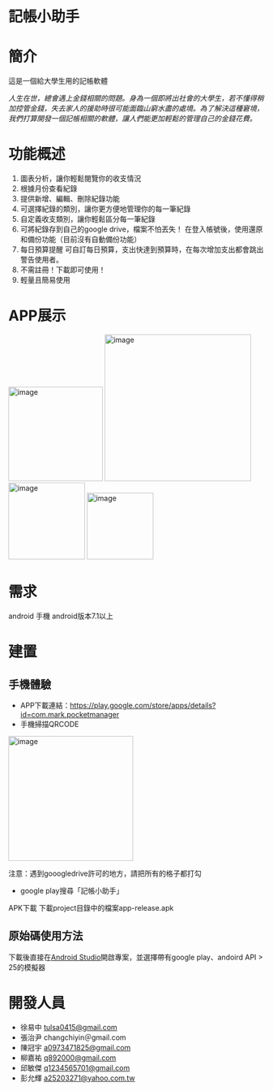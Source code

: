 # 記帳小助手
# 簡介
這是一個給大學生用的記帳軟體

*人生在世，總會遇上金錢相關的問題。身為一個即將出社會的大學生，若不懂得稍加控管金錢，失去家人的援助時很可能面臨山窮水盡的處境。為了解決這種窘境，我們打算開發一個記帳相關的軟體，讓人們能更加輕鬆的管理自己的金錢花費。*

# 功能概述
1. 圖表分析，讓你輕鬆閱覽你的收支情況
2. 根據月份查看紀錄
3. 提供新增、編輯、刪除紀錄功能
4. 可選擇紀錄的類別，讓你更方便地管理你的每一筆紀錄
5. 自定義收支類別，讓你輕鬆區分每一筆紀錄
6. 可將紀錄存到自己的google drive，檔案不怕丟失！
    在登入帳號後，使用還原和備份功能（目前沒有自動備份功能）
4. 每日預算提醒
    可自訂每日預算，支出快達到預算時，在每次增加支出都會跳出警告使用者。
5. 不需註冊！下載即可使用！
6. 輕量且簡易使用

# APP展示
<img width="186" alt="image" src="https://user-images.githubusercontent.com/51476624/150727253-f15521fa-c154-4f1c-bd2a-88541156cc65.png">
<img width="289" alt="image" src="https://user-images.githubusercontent.com/51476624/150727307-57672527-d2a2-4a8f-b6fd-7b4333f33140.png">
<img width="151" alt="image" src="https://user-images.githubusercontent.com/51476624/150727319-56a4e613-b7a9-4243-9553-9b7a6a250a08.png">
<img width="131" alt="image" src="https://user-images.githubusercontent.com/51476624/150727341-aaccc8b0-522f-4a20-a013-7cd06ce1f12d.png">

# 需求
android 手機 
android版本7.1以上

# 建置
## 手機體驗
- APP下載連結：https://play.google.com/store/apps/details?id=com.mark.pocketmanager
- 手機掃描QRCODE
<img width="246" alt="image" src="https://user-images.githubusercontent.com/51476624/150726732-7d5d36d6-a764-4e2c-9ba0-88b626991d7f.png">


注意：遇到gooogledrive許可的地方，請把所有的格子都打勾
- google play搜尋「記帳小助手」

APK下載
下載project目錄中的檔案app-release.apk

## 原始碼使用方法
下載後直接在[Android Studio](https://developer.android.com/studio)開啟專案，並選擇帶有google play、andoird API > 25的模擬器


# 開發人員
- 徐易中 tulsa0415@gmail.com
- 張治尹 changchiyin＠gmail.com
- 陳冠宇 a0973471825@gmail.com
- 柳嘉祐 q892000@gmail.com
- 邱敏傑 q1234565701@gmail.com
- 彭允輝 a25203271@yahoo.com.tw

